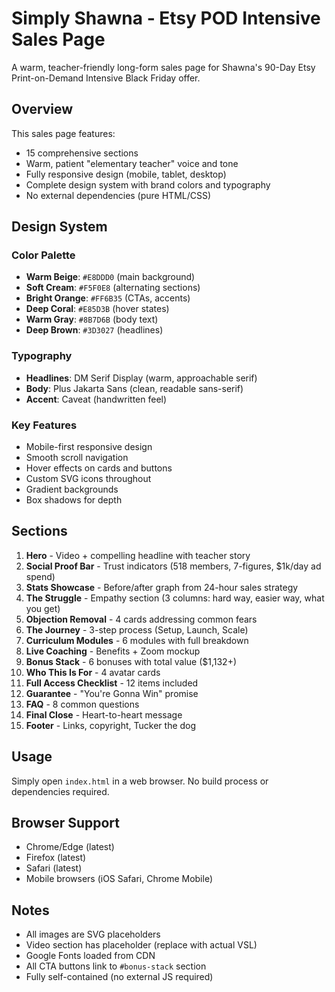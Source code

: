 # Simply Shawna - Etsy POD Intensive Sales Page

A warm, teacher-friendly long-form sales page for Shawna's 90-Day Etsy Print-on-Demand Intensive Black Friday offer.

## Overview

This sales page features:
- 15 comprehensive sections
- Warm, patient "elementary teacher" voice and tone
- Fully responsive design (mobile, tablet, desktop)
- Complete design system with brand colors and typography
- No external dependencies (pure HTML/CSS)

## Design System

### Color Palette
- **Warm Beige**: `#E8DDD0` (main background)
- **Soft Cream**: `#F5F0E8` (alternating sections)
- **Bright Orange**: `#FF6B35` (CTAs, accents)
- **Deep Coral**: `#E85D3B` (hover states)
- **Warm Gray**: `#8B7D6B` (body text)
- **Deep Brown**: `#3D3027` (headlines)

### Typography
- **Headlines**: DM Serif Display (warm, approachable serif)
- **Body**: Plus Jakarta Sans (clean, readable sans-serif)
- **Accent**: Caveat (handwritten feel)

### Key Features
- Mobile-first responsive design
- Smooth scroll navigation
- Hover effects on cards and buttons
- Custom SVG icons throughout
- Gradient backgrounds
- Box shadows for depth

## Sections

1. **Hero** - Video + compelling headline with teacher story
2. **Social Proof Bar** - Trust indicators (518 members, 7-figures, $1k/day ad spend)
3. **Stats Showcase** - Before/after graph from 24-hour sales strategy
4. **The Struggle** - Empathy section (3 columns: hard way, easier way, what you get)
5. **Objection Removal** - 4 cards addressing common fears
6. **The Journey** - 3-step process (Setup, Launch, Scale)
7. **Curriculum Modules** - 6 modules with full breakdown
8. **Live Coaching** - Benefits + Zoom mockup
9. **Bonus Stack** - 6 bonuses with total value ($1,132+)
10. **Who This Is For** - 4 avatar cards
11. **Full Access Checklist** - 12 items included
12. **Guarantee** - "You're Gonna Win" promise
13. **FAQ** - 8 common questions
14. **Final Close** - Heart-to-heart message
15. **Footer** - Links, copyright, Tucker the dog

## Usage

Simply open `index.html` in a web browser. No build process or dependencies required.

## Browser Support

- Chrome/Edge (latest)
- Firefox (latest)
- Safari (latest)
- Mobile browsers (iOS Safari, Chrome Mobile)

## Notes

- All images are SVG placeholders
- Video section has placeholder (replace with actual VSL)
- Google Fonts loaded from CDN
- All CTA buttons link to `#bonus-stack` section
- Fully self-contained (no external JS required)